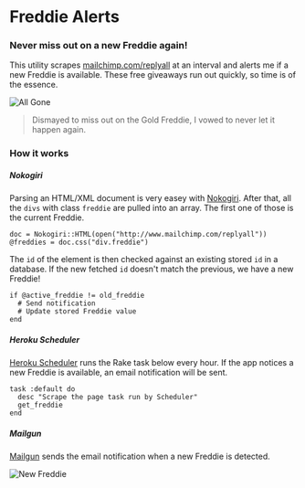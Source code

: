 # Freddie Alerts
### Never miss out on a new Freddie again!

This utility scrapes [mailchimp.com/replyall](http://mailchimp.com/replyall/) at an interval and alerts me if a new Freddie is available. These free giveaways run out quickly, so time is of the essence.

![All Gone](https://dl.dropboxusercontent.com/u/7583033/github/all_gone.png)

> Dismayed to miss out on the Gold Freddie, I vowed to never let it happen again.

### How it works

##### Nokogiri

Parsing an HTML/XML document is very easey with [Nokogiri](http://www.nokogiri.org/). After that, all the `divs` with class `freddie` are pulled into an array. The first one of those is the current Freddie.

```
doc = Nokogiri::HTML(open("http://www.mailchimp.com/replyall"))
@freddies = doc.css("div.freddie")
```

The `id` of the element is then checked against an existing stored `id` in a database. If the new fetched `id` doesn't match the previous, we have a new Freddie!

```
if @active_freddie != old_freddie
  # Send notification
  # Update stored Freddie value
end
```

##### Heroku Scheduler

[Heroku Scheduler](https://elements.heroku.com/addons/scheduler) runs the Rake task below every hour. If the app notices a new Freddie is available, an email notification will be sent.

```
task :default do
  desc "Scrape the page task run by Scheduler"
  get_freddie
end
```

##### Mailgun

[Mailgun](https://elements.heroku.com/addons/mailgun) sends the email notification when a new Freddie is detected.

![New Freddie](https://dl.dropboxusercontent.com/u/7583033/github/mailgun_notification.png)
